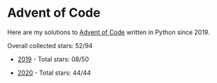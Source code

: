 # Advent of Code
Here are my solutions to [Advent of Code](https://adventofcode.com/) written in Python since 2019.

Overall collected stars: 52/94

- [2019](./2019/README.md) - Total stars: 08/50

- [2020](./2020/README.md) - Total stars: 44/44
